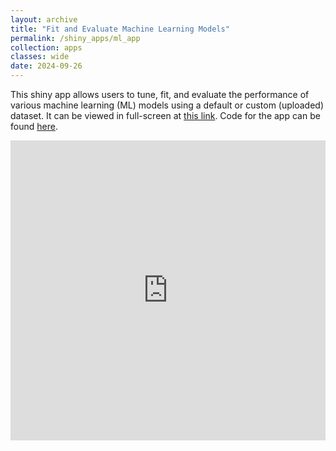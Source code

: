 ```yaml
---
layout: archive
title: "Fit and Evaluate Machine Learning Models"
permalink: /shiny_apps/ml_app
collection: apps
classes: wide
date: 2024-09-26
---
```


This shiny app allows users to tune, fit, and evaluate the performance of various machine learning (ML) models using a default or custom (uploaded) dataset. It can be viewed in full-screen at <a href="https://taylor-grimm.shinyapps.io/ml_shiny/">this link</a>. Code for the app can be found <a href="https://github.com/trgrimm/ml_shiny">here</a>.


<embed src="https://taylor-grimm.shinyapps.io/ml_shiny/" style="width:100%; height: 50vw;">
